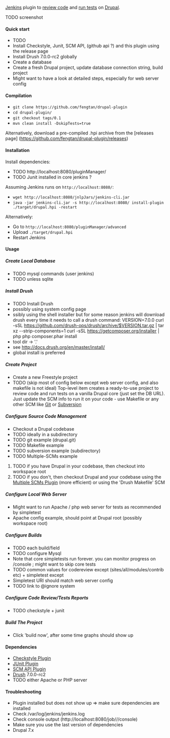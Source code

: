 [Jenkins](https://jenkins-ci.org/) plugin to [review code](https://www.drupal.org/project/coder) and [run tests](https://www.drupal.org/simpletest) on [Drupal](https://www.drupal.org/).

TODO screenshot

#### Quick start

 * TODO
 * Install Checkstyle, Junit, SCM API, (github api ?) and this plugin using the release page
 * Install Drush 7.0.0-rc2 globally
 * Create a database
 * Create a fresh Drupal project, update database connection string, build project
 * Might want to have a look at detailed steps, especially for web server config

#### Compilation

 * `git clone https://github.com/fengtan/drupal-plugin`
 * `cd drupal-plugin/`
 * `git checkout tags/0.1`
 * `mvn clean install -DskipTests=true`
 
Alternatively, download a pre-compiled .hpi archive from the [releases page] (https://github.com/fengtan/drupal-plugin/releases)

#### Installation

Install dependencies:
 * TODO http://localhost:8080/pluginManager/
 * TODO Junit installed in core jenkins ?

Assuming Jenkins runs on `http://localhost:8080/`:
 * `wget http://localhost:8080/jnlpJars/jenkins-cli.jar`
 * `java -jar jenkins-cli.jar -s http://localhost:8080/ install-plugin ./target/drupal.hpi -restart`

Alternatively:
 * Go to `http://localhost:8080/pluginManager/advanced`
 * Upload `./target/drupal.hpi`
 * Restart Jenkins

#### Usage

##### Create Local Database

 * TODO mysql commands (user jenkins)
 * TODO unless sqlite

##### Install Drush
 * TODO Install Drush
  * possibly using system config page
  * ssibly using the shell installer but for some reason jenkins will download drush every time it needs to call a drush command:
VERSION=7.0.0
curl -sSL https://github.com/drush-ops/drush/archive/$VERSION.tar.gz | tar xz --strip-components=1
curl -sSL https://getcomposer.org/installer | php
php composer.phar install
  * tool dir -> '.'
  * see http://docs.drush.org/en/master/install/
  * global install is preferred

##### Create Project

 * Create a new Freestyle project
 * TODO (skip most of config below except web server config, and also makefile is not ideal) Top-level item creates a ready-to-use project to review code and run tests on a vanilla Drupal core (just set the DB URL). Just update the SCM info to run it on your code - use Makefile or any other SCM like [Git](https://wiki.jenkins-ci.org/display/JENKINS/Git+Plugin) or [Subversion](https://wiki.jenkins-ci.org/display/JENKINS/Subversion+Plugin)

##### Configure Source Code Management
 * Checkout a Drupal codebase
 * TODO ideally in a subdirectory
 * TODO git example (drupal.git)
 * TODO Makefile example
 * TODO subversion example (subdirectory)
 * TODO Multiple-SCMs example
 1. TODO if you have Drupal in your codebase, then checkout into workspace root
 2. TODO if you don't, then checkout Drupal and your codebase using the [Multiple SCMs Plugin](https://wiki.jenkins-ci.org/display/JENKINS/Multiple+SCMs+Plugin) (more efficient) or using the 'Drush Makefile' SCM

##### Configure Local Web Server

 * Might want to run Apache / php web server for tests as recommended by simpletest
 * Apache config example, should point at Drupal root (possibly workspace root)

##### Configure Builds

 * TODO each build/field
 * TODO configure Mysql
 * Note that core simpletests run forever. you can monitor progress on /console ; might want to skip core tests
 * TODO common values for codereview except (sites/all/modules/contrib etc) + simpletest except
 * Simpletest URI should match web server config
 * TODO link to @ignore system

##### Configure Code Review/Tests Reports
 
 * TODO checkstyle + junit

##### Build The Project

 * Click 'build now', after some time graphs should show up

#### Dependencies

 * [Checkstyle Plugin](https://wiki.jenkins-ci.org/display/JENKINS/Checkstyle+Plugin)
 * [JUnit Plugin](https://wiki.jenkins-ci.org/display/JENKINS/JUnit+Plugin)
 * [SCM API Plugin](https://wiki.jenkins-ci.org/display/JENKINS/SCM+API+Plugin)
 * [Drush](http://www.drush.org/en/master/install/) 7.0.0-rc2
 * TODO either Apache or PHP server

#### Troubleshooting

 * Plugin installed but does not show up => make sure dependencies are installed
 * Check /var/log/jenkins/jenkins.log
 * Check console output (http://localhost:8080/job/<myjob>/<id>/console)
 * Make sure you use the last version of dependencies
 * Drupal 7.x
